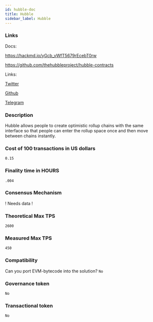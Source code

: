 ```yaml
---
id: hubble-doc
title: Hubble
sidebar_label: Hubble
---
```


### Links

Docs:

https://hackmd.io/yGcb_vWfT5679rEcebT0rw

https://github.com/thehubbleproject/hubble-contracts

Links:

[Twitter](https://twitter.com/ProjectHubble)

[Github](https://github.com/thehubbleproject)

[Telegram](https://t.me/joinchat/HObf_xh7RxODl9vth3gKyQ)

### Description

Hubble allows people to create optimistic rollup chains with the same interface so that people can enter the rollup space once and then move between chains instantly.

### Cost of 100 transactions in US dollars

`0.15`

### Finality time in HOURS

`.004`

### Consensus Mechanism

! Needs data !

### Theoretical Max TPS

`2600`

### Measured Max TPS

`450`

### Compatibility

Can you port EVM-bytecode into the solution? `No`

### Governance token

`No`

### Transactional token

`No`
